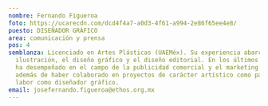 ```yaml
---
nombre: Fernando Figueroa
foto: https://ucarecdn.com/dcd4f4a7-a0d3-4f61-a994-2e86f65ee4e8/
puesto: DISEÑADOR GRÁFICO
area: comunicación y prensa
pos: 4
semblanza: Licenciado en Artes Plásticas (UAEMéx). Su experiencia abarca la
  ilustración, el diseño gráfico y el diseño editorial. En los últimos años, se
  ha desempeñado en el campo de la publicidad comercial y el marketing digital,
  además de haber colaborado en proyectos de carácter artístico como parte de su
  labor como diseñador gráfico.
email: josefernando.figueroa@ethos.org.mx
---
```

